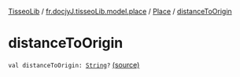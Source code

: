 [TisseoLib](../../index.md) / [fr.docjyJ.tisseoLib.model.place](../index.md) / [Place](index.md) / [distanceToOrigin](./distance-to-origin.md)

# distanceToOrigin

`val distanceToOrigin: `[`String`](https://kotlinlang.org/api/latest/jvm/stdlib/kotlin/-string/index.html)`?` [(source)](https://github.com/docjyJ/TisseoLib/tree/master/src/main/kotlin/fr/docjyJ/tisseoLib/model/place/Place.kt#L16)